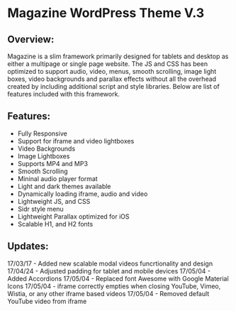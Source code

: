 # Magazine WordPress Theme V.3
## Overview:
Magazine is a slim framework primarily designed for tablets and desktop as either a multipage or single page website. The JS and CSS has been optimized to support audio, video, menus, smooth scrolling, image light boxes, video backgrounds and parallax effects without all the overhead created by including additional script and style libraries. Below are list of features included with this framework.

## Features:
* Fully Responsive
* Support for iframe and video lightboxes
* Video Backgrounds
* Image Lightboxes
* Supports MP4 and MP3
* Smooth Scrolling
* Mininal audio player format
* Light and dark themes available
* Dynamically loading iframe, audio and video 
* Lightweight JS, and CSS
* Sidr style menu
* Lightweight Parallax optimized for iOS
* Scalable H1, and H2 fonts

## Updates:
17/03/17 - Added new scalable modal videos funcrtionality and design
17/04/24 - Adjusted padding for tablet and mobile devices
17/05/04 - Added Accordions
17/05/04 - Replaced font Awesome with Google Material Icons
17/05/04 - iframe correctly empties when closing YouTube, Vimeo, Wistia, or any other iframe based videos
17/05/04 - Removed default YouTube video from iframe
